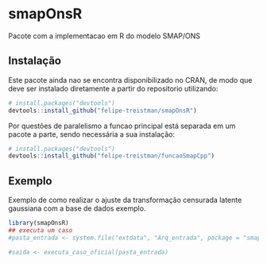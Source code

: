 
<!-- README.md is generated from README.Rmd. Please edit that file -->

# smapOnsR

<!-- badges: start -->
<!-- badges: end -->

Pacote com a implementacao em R do modelo SMAP/ONS

## Instalação

Este pacote ainda nao se encontra disponibilizado no CRAN, de modo que
deve ser instalado diretamente a partir do repositorio utilizando:

``` r
# install.packages("devtools")
devtools::install_github("felipe-treistman/smapOnsR")
```

Por questões de paralelismo a funcao principal está separada em um
pacote a parte, sendo necessária a sua instalação:

``` r
# install.packages("devtools")
devtools::install_github("felipe-treistman/funcaoSmapCpp")
```

## Exemplo

Exemplo de como realizar o ajuste da transformação censurada latente
gaussiana com a base de dados exemplo.

``` r
library(smapOnsR)
## executa um caso
#pasta_entrada <- system.file("extdata", "Arq_entrada", package = "smapOnsR")

#saida <- executa_caso_oficial(pasta_entrada)
```
